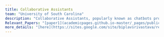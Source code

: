 ```yaml
---
title: Collaborative Assistants
team: "University of South Carolina"
description: "Collaborative Assistants, popularly known as chatbots provide an easy interface for users to obtain answers for their queries. At AI4Society, we build collaborative assistants for various applications such as information retrieval, answer election based questions, help learn puzzle solving through a series of conversations, and obtain information regarding sensor data."  
Relevant_Papers: "[paper1](academicpages.github.io-master/_pages/publications.md), [paper2](academicpages.github.io-master/_pages/publications.md)"
more_details: "[here](https://sites.google.com/site/biplavsrivastava/research-1/dialog)"
---
```



